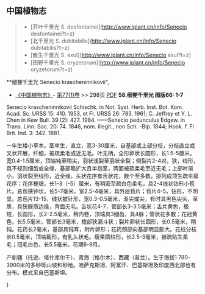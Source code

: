 

## 中国植物志

> * [芥叶千里光  S.  desfontainei](http://www.iplant.cn/info/Senecio desfontainei?t=z)
> * [北千里光  S.  dubitabilis](http://www.iplant.cn/info/Senecio dubitabilis?t=z)
> * [散生千里光  S.  exul](http://www.iplant.cn/info/Senecio exul?t=z)
> * [田野千里光  S.  oryzetorum](http://www.iplant.cn/info/Senecio oryzetorum?t=z)


**细梗千里光 Senecio krascheninnikovii",


* [《中国植物志》](http://www.iplant.cn/frps)- [第77(1)卷](http://www.iplant.cn/frps/vol/77(1)) >> 298页 [PDF](http://www.iplant.cn/frps/pdf/77(1)/298.PDF)
**58.细梗千里光 图版66: 1-7**

Senecio krascheninnikovii Schischk. in Not. Syst. Herb. Inst. Bot. Kom. Acad. Sc. URSS 15: 410. 1953, et Fl. URSS 26: 783. 1961; C. Jeffrey et Y. L. Chen in Kew Bull. 39 (2): 427. 1984. ——Senecio pedunculus Edgew. in Trans. Linn. Soc. 20: 74. 1846, nom. illegit., non Sch. -Bip. 1844; Hook. f. Fl Brit. Ind. 3: 342. 1881.

一年生矮小草本。茎单生，直立，高3-30厘米，自基部或上部分枝，分枝直立或叉状开展，纤细，被疏柔毛或近无毛。叶无柄，全形卵状长圆形，长1.5-5厘米，宽0.4-1.5厘米，顶端钝至稍尖，羽状浅裂至羽状全裂；侧裂片2-4对，狭，线形，具不规则细齿或全缘，基部略扩大且半抱茎，两面被疏柔毛至近无毛；上部叶渐小，羽状裂至线形，近全缘。头状花序有舌状花，数个至多数，排列成顶生疏伞房花序；花序梗细，长1-3（-5）厘米，有稍密至疏白色柔毛，具2-4线状钻形小苞片。总苞狭钟状，长5-7毫米，宽2.5-4毫米，具外层苞片；苞片4-5，钻形，不明显。总苞片13-15，线状披针形，宽0.3-0.5毫米，渐尖或尖，有时具黑色尖头，草质，具狭膜质边缘，背面无毛。舌状花4-7，管部长3-3.5毫米；舌片黄色，极短，长圆形，长2-2.5毫米，稍内卷，顶端具3细齿，具4脉；管状花多数；花冠黄色，长5.5毫米，管部长3毫米，檐部狭漏斗状；裂片卵状长圆形，长0.5毫米，稍钝。花药长2毫米，基部具钝耳，附片卵形；花药颈部向基部明显膨大。花柱分枝长0.5毫米，顶端截形，有乳头状毛。瘦果圆柱形，长2.5-3毫米，被疏贴生柔毛；冠毛白色，长5.5毫米。花期6-9月。

产新疆（托逊、塔什库尔干）、青海（格尔木）、西藏（普兰）。生于海拔1 780-3900米的多砂砾山坡和砂地。哈萨克斯坦、阿富汗、巴基斯坦及印度西北部也有分布。模式采自巴基斯坦。

}